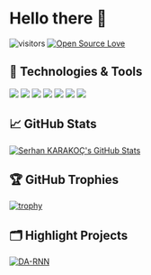 # Hello there 👋

![visitors](https://visitor-badge.laobi.icu/badge?page_id=serhankarakoc.serhankarakoc)
[![Open Source Love](https://badges.frapsoft.com/os/v1/open-source.svg?v=102)](https://github.com/ellerbrock/open-source-badge/)


## 🔧 Technologies & Tools

![](https://img.shields.io/badge/OS-Linux-informational?style=flat&logo=linux&logoColor=white&color=6aa6f8)
![](https://img.shields.io/badge/Editor-VS_Code-informational?style=flat&logo=visual-studio-code&logoColor=white&color=6aa6f8)
![](https://img.shields.io/badge/Code-Golang-informational?style=flat&logo=go&logoColor=white&color=6aa6f8)
![](https://img.shields.io/badge/Shell-Bash-informational?style=flat&logo=gnu-bash&logoColor=white&color=6aa6f8)
![](https://img.shields.io/badge/Tools-PostgreSQL-informational?style=flat&logo=postgresql&logoColor=white&color=6aa6f8)
![](https://img.shields.io/badge/Tools-Docker-informational?style=flat&logo=docker&logoColor=white&color=6aa6f8)
![](https://img.shields.io/badge/Tools-Kubernetes-informational?style=flat&logo=kubernetes&logoColor=white&color=6aa6f8)


## &#x1f4c8; GitHub Stats

<a href="https://github.com/serhankarakoc/serhankarakoc">
  <img align="center" src="https://github-readme-stats.vercel.app/api/top-langs/?username=serhankarakoc&hide=c%2B%2B,c,matlab,assembly&title_color=6aa6f8&text_color=8a919a&icon_color=6aa6f8&bg_color=22272e" alt="Serhan KARAKOÇ's GitHub Stats" />
</a>

## 🏆 GitHub Trophies

[![trophy](https://github-profile-trophy.vercel.app/?username=serhankarakoc&theme=nord&column=7)](https://github.com/ryo-ma/github-profile-trophy)


## 🗂️ Highlight Projects

<a href="https://github.com/serhankarakoc/serhankarakoc">
  <img align="center" src="https://github-readme-stats.vercel.app/api/pin/?username=serhankarakoc&repo=godd&show_icons=true&line_height=27&title_color=6aa6f8&text_color=8a919a&icon_color=6aa6f8&bg_color=22272e" alt="DA-RNN" />
</a>
